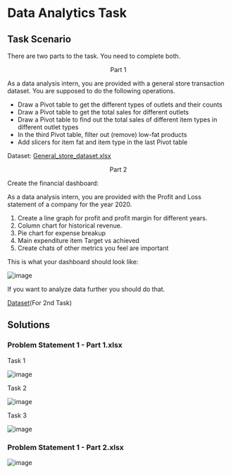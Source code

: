 # Data Analytics Task

## Task Scenario

There are two parts to the task. You need to complete both.
<p align="center"> 
Part 1
</p>
As a data analysis intern, you are provided with a general store transaction dataset. You are supposed to do the following operations.

- Draw a Pivot table to get the different types of outlets and their counts
- Draw a Pivot table to get the total sales for different outlets
- Draw a Pivot table to find out the total sales of different item types in different outlet types
- In the third Pivot table, filter out (remove) low-fat products 
- Add slicers for item fat and item type in the last Pivot table

Dataset: [General_store_dataset.xlsx](https://docs.google.com/spreadsheets/d/1tCGKSbCRXgh8ElkvC_7iNJeMw53atXiP/edit?usp=sharing&ouid=106115340208586563833&rtpof=true&sd=true)
<p align="center"> 
Part 2
</p>

Create the financial dashboard:

As a data analysis intern, you are provided with the Profit and Loss statement of a company for the year 2020.

1. Create a line graph for profit and profit margin for different years.
2. Column chart for historical revenue. 
3. Pie chart for expense breakup
4. Main expenditure item Target vs achieved
5. Create chats of other metrics you feel are important

This is what your dashboard should look like:

![image](https://user-images.githubusercontent.com/86974424/172681202-7e15f111-cd67-48c7-88de-61cc3a897247.png)

If you want to analyze data further you should do that.

[Dataset](https://docs.google.com/spreadsheets/d/1PHoXC4VvkghGKLZtvCknkYfUt85232Lj/edit?usp=sharing&ouid=106115340208586563833&rtpof=true&sd=true)(For 2nd Task)

## Solutions

### Problem Statement 1 - Part 1.xlsx

Task 1

![image](https://user-images.githubusercontent.com/86974424/172781817-d3bac51d-db5d-41de-b563-7f59ecafe41d.png)

Task 2

![image](https://user-images.githubusercontent.com/86974424/172781869-677bcb8a-9a6e-4278-8be0-95083fb421a8.png)

Task 3

![image](https://user-images.githubusercontent.com/86974424/172781935-3766e304-8128-4f43-b703-aa0fc134ad55.png)

### Problem Statement 1 - Part 2.xlsx

![image](https://user-images.githubusercontent.com/86974424/172782102-b93ff8ca-f9a1-4cbb-b338-06872b2b6729.png)
